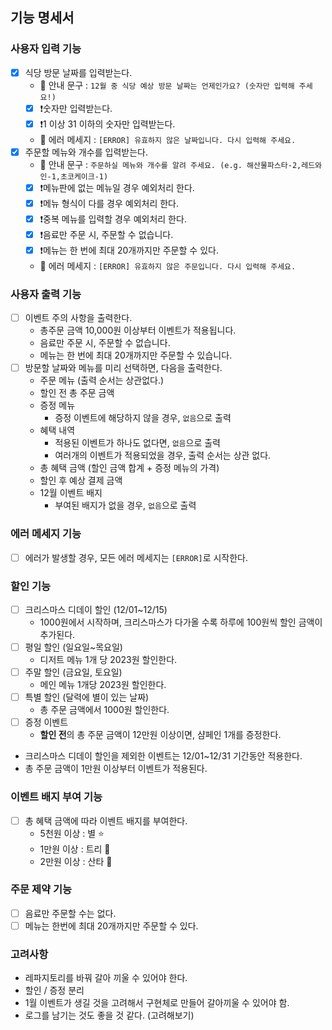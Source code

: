 ## 기능 명세서

### 사용자 입력 기능

- [x] 식당 방문 날짜를 입력받는다.
    - 💁 안내 문구 : `12월 중 식당 예상 방문 날짜는 언제인가요? (숫자만 입력해 주세요!)`
    - [x] ❗️숫자만 입력받는다.
    - [x] ❗️1 이상 31 이하의 숫자만 입력받는다.
    - 💬 에러 메세지 : `[ERROR] 유효하지 않은 날짜입니다. 다시 입력해 주세요.`
- [x] 주문할 메뉴와 개수를 입력받는다.
    - 💁 안내 문구 : `주문하실 메뉴와 개수를 알려 주세요. (e.g. 해산물파스타-2,레드와인-1,초코케이크-1)`
    - [x] ❗️메뉴판에 없는 메뉴일 경우 예외처리 한다.
    - [x] ❗️메뉴 형식이 다를 경우 예외처리 한다.
    - [x] ❗️중복 메뉴를 입력할 경우 예외처리 한다.
    - [x] ❗️음료만 주문 시, 주문할 수 없습니다.
    - [x] ❗️메뉴는 한 번에 최대 20개까지만 주문할 수 있다.
    - 💬 에러 메세지 : `[ERROR] 유효하지 않은 주문입니다. 다시 입력해 주세요.`

### 사용자 출력 기능

- [ ] 이벤트 주의 사항을 출력한다.
    - 총주문 금액 10,000원 이상부터 이벤트가 적용됩니다.
    - 음료만 주문 시, 주문할 수 없습니다.
    - 메뉴는 한 번에 최대 20개까지만 주문할 수 있습니다.
- [ ] 방문할 날짜와 메뉴를 미리 선택하면, 다음을 출력한다.
    - 주문 메뉴 (출력 순서는 상관없다.)
    - 할인 전 총 주문 금액
    - 증정 메뉴
        - 증정 이벤트에 해당하지 않을 경우, `없음`으로 출력
    - 혜택 내역
        - 적용된 이벤트가 하나도 없다면, `없음`으로 출력
        - 여러개의 이벤트가 적용되었을 경우, 출력 순서는 상관 없다.
    - 총 혜택 금액 (할인 금액 합계 + 증정 메뉴의 가격)
    - 할인 후 예상 결제 금액
    - 12월 이벤트 배지
        - 부여된 배지가 없을 경우, `없음`으로 출력

### 에러 메세지 기능

- [ ] 에러가 발생할 경우, 모든 에러 메세지는 `[ERROR]`로 시작한다.

### 할인 기능

- [ ] 크리스마스 디데이 할인 (12/01~12/15)
    - 1000원에서 시작하며, 크리스마스가 다가올 수록 하루에 100원씩 할인 금액이 추가된다.
- [ ] 평일 할인 (일요일~목요일)
    - 디저트 메뉴 1개 당 2023원 할인한다.
- [ ] 주말 할인 (금요일, 토요일)
    - 메인 메뉴 1개당 2023원 할인한다.
- [ ] 특별 할인 (달력에 별이 있는 날짜)
    - 총 주문 금액에서 1000원 할인한다.
- [ ] 증정 이벤트
    - **할인 전**의 총 주문 금액이 12만원 이상이면, 샴페인 1개를 증정한다.
- 크리스마스 디데이 할인을 제외한 이벤트는 12/01~12/31 기간동안 적용한다.
- 총 주문 금액이 1만원 이상부터 이벤트가 적용된다.

### 이벤트 배지 부여 기능

- [ ] 총 혜택 금액에 따라 이벤트 배지를 부여한다.
    - 5천원 이상 : 별 ⭐️
    - 1만원 이상 : 트리 🎄
    - 2만원 이상 : 산타 🎅

### 주문 제약 기능

- [ ] 음료만 주문할 수는 없다.
- [ ] 메뉴는 한번에 최대 20개까지만 주문할 수 있다.

### 고려사항

- 레파지토리를 바꿔 갈아 끼울 수 있어야 한다.
- 할인 / 증정 분리
- 1월 이벤트가 생길 것을 고려해서 구현체로 만들어 갈아끼울 수 있어야 함.
- 로그를 남기는 것도 좋을 것 같다. (고려해보기)

